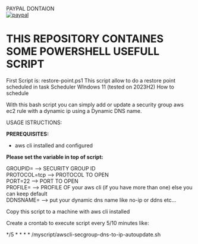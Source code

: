 PAYPAL DONTAION  
[![paypal](https://www.paypalobjects.com/en_US/i/btn/btn_donateCC_LG.gif)](https://www.paypal.me/sistemistaitaliano/1)
# THIS REPOSITORY CONTAINES SOME POWERSHELL USEFULL SCRIPT
First Script is: restore-point.ps1
This script allow to do a restore point scheduled in task Scheduler WIndows 11 (tested on 2023H2)
How to schedule

With this bash script you can simply add or update a security group aws ec2 rule with a dynamic ip using a Dynamic DNS name.

USAGE ISTRUCTIONS:

**PREREQUISITES:**
- aws cli installed and configured

**Please set the variable in top of script:**

GROUPID=<ID SECURITY GROUP>  --> SECURITY GROUP ID<br />
PROTOCOL=tcp --> PROTOCOL TO OPEN<br />
PORT=22 --> PORT TO OPEN<br />
PROFILE=<MY AWS CLI PROFILE> --> PROFILE OF your aws cli (if you have more than one) else you can keep default<br />
DDNSNAME=<Specifi your fqdn for your dynamic dns name> --> put your dynamic dns name like no-ip or ddns etc...<br />

Copy this script to a machine with aws cli installed

Create a crontab to execute script every 5/10 minutes like:

*/5 * * * * /myscript/awscli-secgroup-dns-to-ip-autoupdate.sh
